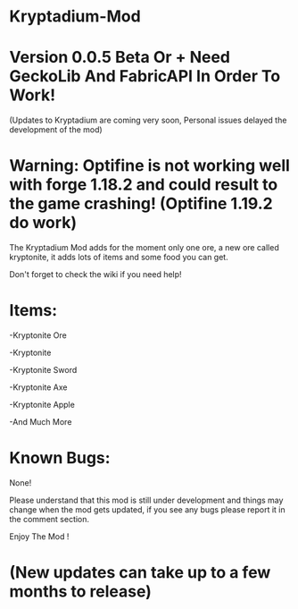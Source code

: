 # Kryptadium-Mod

# Version 0.0.5 Beta Or + Need GeckoLib And FabricAPI In Order To Work!

(Updates to Kryptadium are coming very soon, Personal issues delayed the development of the mod)
 
# Warning: Optifine is not working well with forge 1.18.2 and could result to the game crashing! (Optifine 1.19.2 do work)


The Kryptadium Mod adds for the moment only one ore, a new ore called kryptonite, it adds lots of items and some food you can get.

 

Don't forget to check the wiki if you need help!

 

# Items:

 

-Kryptonite Ore

-Kryptonite

-Kryptonite Sword

-Kryptonite Axe

-Kryptonite Apple

-And Much More

 

# Known Bugs:

 

None!

 

Please understand that this mod is still under development and things may change when the mod gets updated, if you see any bugs please report it in the comment section.

 

Enjoy The Mod !

 

# (New updates can take up to a few months to release)
